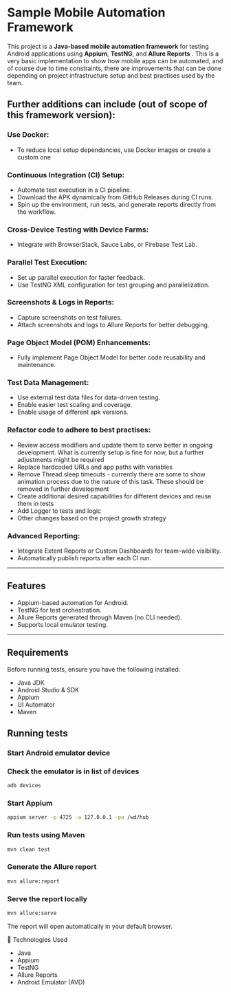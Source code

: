 # Sample Mobile Automation Framework

This project is a **Java-based mobile automation framework** for testing Android applications using **Appium**, **TestNG**, and **Allure Reports** .
This is a very basic implementation to show how mobile apps can be automated, and of course due to time constraints, there are improvements that can be done depending on project infrastructure setup and best practises used by the team. 

## Further additions can include (out of scope of this framework version): 

### Use Docker:

- To reduce local setup dependancies, use Docker images or create a custom one

### Continuous Integration (CI) Setup:

- Automate test execution in a CI pipeline.
- Download the APK dynamically from GitHub Releases during CI runs.
- Spin up the environment, run tests, and generate reports directly from the workflow.

### Cross-Device Testing with Device Farms:

- Integrate with BrowserStack, Sauce Labs, or Firebase Test Lab.

### Parallel Test Execution:

- Set up parallel execution for faster feedback.
- Use TestNG XML configuration for test grouping and parallelization.

### Screenshots & Logs in Reports:

- Capture screenshots on test failures.
- Attach screenshots and logs to Allure Reports for better debugging.

### Page Object Model (POM) Enhancements:

- Fully implement Page Object Model for better code reusability and maintenance.

### Test Data Management:

- Use external test data files for data-driven testing.
- Enable easier test scaling and coverage.
- Enable usage of different apk versions.

### Refactor code to adhere to best practises:

- Review access modifiers and update them to serve better in ongoing development. What is currently setup is fine for now, but a further adjustments might be required
- Replace hardcoded URLs and app paths with variables
- Remove Thread.sleep timeouts - currently there are some to show animation process due to the nature of this task. These should be removed in further development
- Create additional desired capabilities for different devices and reuse them in tests
- Add Logger to tests and logic
- Other changes based on the project growth strategy

### Advanced Reporting:

- Integrate Extent Reports or Custom Dashboards for team-wide visibility.
- Automatically publish reports after each CI run.

---

## Features
- Appium-based automation for Android.
- TestNG for test orchestration.
- Allure Reports generated through Maven (no CLI needed).
- Supports local emulator testing.

---

## Requirements

Before running tests, ensure you have the following installed:

- Java JDK
- Android Studio & SDK
- Appium
- UI Automator
- Maven


## Running tests

### Start Android emulator device

### Check the emulator is in list of devices
```bash
adb devices
```

### Start Appium
```bash
appium server -p 4725 -a 127.0.0.1 -pa /wd/hub
```

### Run tests using Maven
```bash
mvn clean test
```

### Generate the Allure report
```bash
mvn allure:report
```

### Serve the report locally
```bash
mvn allure:serve
```
The report will open automatically in your default browser.


🧰 Technologies Used
- Java
- Appium
- TestNG
- Allure Reports
- Android Emulator (AVD)